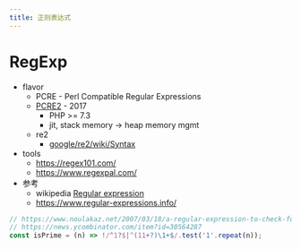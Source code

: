 ```yaml
---
title: 正则表达式
---
```


# RegExp

- flavor
  - PCRE - Perl Compatible Regular Expressions
  - [PCRE2] - 2017
    - PHP >= 7.3
    - jit, stack memory -> heap memory mgmt
  - re2
    - [google/re2/wiki/Syntax](https://github.com/google/re2/wiki/Syntax)
- tools
  - https://regex101.com/
  - https://www.regexpal.com/
- 参考
  - wikipedia [Regular expression](https://en.wikipedia.org/wiki/Regular_expression)
  - https://www.regular-expressions.info/

[pcre2]: https://github.com/PhilipHazel/pcre2

```js
// https://www.noulakaz.net/2007/03/18/a-regular-expression-to-check-for-prime-numbers/
// https://news.ycombinator.com/item?id=30564287
const isPrime = (n) => !/^1?$|^(11+?)\1+$/.test('1'.repeat(n));
```
